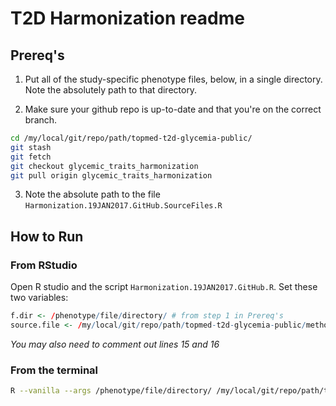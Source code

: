 # T2D Harmonization readme

## Prereq's

1. Put all of the study-specific phenotype files, below, in a single directory. Note the absolutely path to that directory.

2. Make sure your github repo is up-to-date and that you're on the correct branch.

```bash
cd /my/local/git/repo/path/topmed-t2d-glycemia-public/ 
git stash 
git fetch
git checkout glycemic_traits_harmonization
git pull origin glycemic_traits_harmonization
```

3. Note the absolute path to the file `Harmonization.19JAN2017.GitHub.SourceFiles.R`

## How to Run

### From RStudio

Open R studio and the script `Harmonization.19JAN2017.GitHub.R`. Set these two variables:
```R
f.dir <- /phenotype/file/directory/ # from step 1 in Prereq's
source.file <- /my/local/git/repo/path/topmed-t2d-glycemia-public/methods/traitHarmonization/Harmonization.19JAN2017.GitHub.SourceFiles.R # from step 3 of Prereq's
```

*You may also need to comment out lines 15 and 16* 

### From the terminal

```bash
R --vanilla --args /phenotype/file/directory/ /my/local/git/repo/path/topmed-t2d-glycemia-public/methods/traitHarmonization/Harmonization.19JAN2017.GitHub.SourceFiles.R < Harmonization.19JAN2017.GitHub.R`
```
